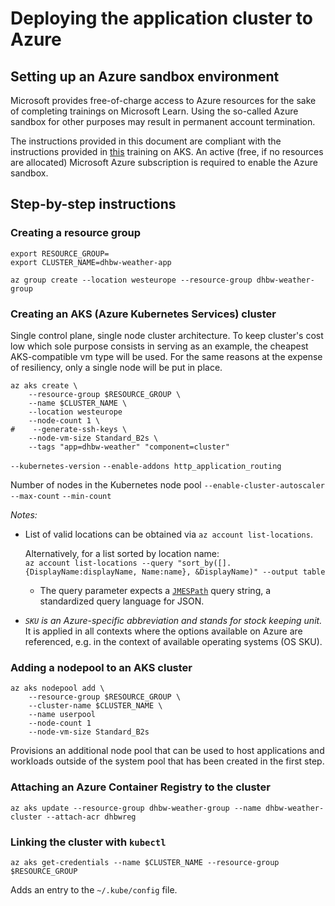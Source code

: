 # Deploying the application cluster to Azure

## Setting up an Azure sandbox environment

Microsoft provides free-of-charge access to Azure resources for the sake of completing trainings on Microsoft Learn.
Using the so-called Azure sandbox for other purposes may result in permanent account termination.

The instructions provided in this document are compliant with the instructions provided in [this](https://docs.microsoft.com/en-us/learn/modules/aks-deploy-container-app/3-exercise-create-aks-cluster) training on AKS.
An active (free, if no resources are allocated) Microsoft Azure subscription is required to enable the Azure sandbox.

## Step-by-step instructions

### Creating a resource group

```shell
export RESOURCE_GROUP=
export CLUSTER_NAME=dhbw-weather-app
```

```shell
az group create --location westeurope --resource-group dhbw-weather-group
```

### Creating an AKS (Azure Kubernetes Services) cluster

Single control plane, single node cluster architecture.
To keep cluster's cost low which sole purpose consists in serving as an example, the cheapest AKS-compatible vm type will be used.
For the same reasons at the expense of resiliency, only a single node will be put in place.

```shell
az aks create \
    --resource-group $RESOURCE_GROUP \
    --name $CLUSTER_NAME \
    --location westeurope
    --node-count 1 \
#    --generate-ssh-keys \
    --node-vm-size Standard_B2s \
    --tags "app=dhbw-weather" "component=cluster"
```

`--kubernetes-version`
`--enable-addons http_application_routing`

Number of nodes in the Kubernetes node pool
`--enable-cluster-autoscaler` `--max-count` `--min-count`

_Notes:_

- List of valid locations can be obtained via `az account list-locations`.

  Alternatively, for a list sorted by location name:  
  `az account list-locations --query "sort_by([].{DisplayName:displayName, Name:name}, &DisplayName)" --output table`
  - The query parameter expects a [`JMESPath`](https://jmespath.org) query string, a standardized query language for JSON.
- _`SKU` is an Azure-specific abbreviation and stands for stock keeping unit._
  It is applied in all contexts where the options available on Azure are referenced, e.g. in the context of available operating systems (OS SKU).

### Adding a nodepool to an AKS cluster

```shell
az aks nodepool add \
    --resource-group $RESOURCE_GROUP \
    --cluster-name $CLUSTER_NAME \
    --name userpool
    --node-count 1
    --node-vm-size Standard_B2s
```

Provisions an additional node pool that can be used to host applications and workloads outside of the system pool that has been created in the first step.

### Attaching an Azure Container Registry to the cluster

`az aks update --resource-group dhbw-weather-group --name dhbw-weather-cluster --attach-acr dhbwreg`

### Linking the cluster with `kubectl`

```shell
az aks get-credentials --name $CLUSTER_NAME --resource-group $RESOURCE_GROUP
```

Adds an entry to the `~/.kube/config` file.



